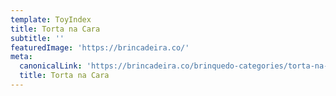 ```yaml
---
template: ToyIndex
title: Torta na Cara
subtitle: ''
featuredImage: 'https://brincadeira.co/'
meta:
  canonicalLink: 'https://brincadeira.co/brinquedo-categories/torta-na-cara/'
  title: Torta na Cara
---
```

